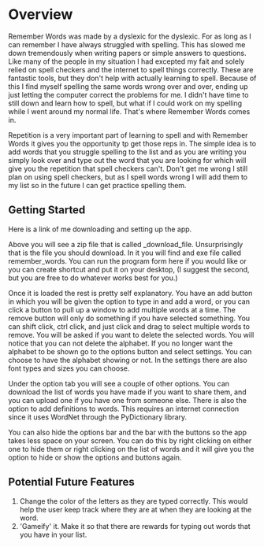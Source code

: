 # Overview 

Remember Words was made by a dyslexic for the dyslexic. For as long as I can remember I have always struggled with spelling. This has slowed me down tremendously when writing papers or simple answers to questions. Like many of the people in my situation I had excepted my fait and solely relied on spell checkers and the internet to spell things correctly. These are fantastic tools, but they don't help with actually learning to spell. Because of this I find myself spelling the same words wrong over and over, ending up just letting the computer correct the problems for me. I didn't have time to still down and learn how to spell, but what if I could work on my spelling while I went around my normal life. That's where Remember Words comes in.


Repetition is a very important part of learning to spell and with Remember Words it gives you the opportunity tp get those reps in. The simple idea is to add words that you struggle spelling to the list and as you are writing you simply look over and type out the word that you are looking for which will give you the repetition that spell checkers can't. Don't get me wrong I still plan on using spell checkers, but as I spell words wrong I will add them to my list so in the future I can get practice spelling them.


## Getting Started 


Here is a link of me downloading and setting up the app.

<put link here to video on how to use it>

Above you will see a zip file that is called _download_file. Unsurprisingly that is the file you should download. In it you will find and exe file called remember_words. You can run the program form here if you would like or you can create shortcut and put it on your desktop, (I suggest the second, but you are free to do whatever works best for you.)

Once it is loaded the rest is pretty self explanatory. You have an add button in which you will be given the option to type in and add a word, or you can click a button to pull up a window to add multiple words at a time. The remove button will only do something if you have selected something. You can shift click, ctrl click, and just click and drag to select multiple words to remove. You will be asked if you want to delete the selected words. You will notice that you can not delete the alphabet. If you no longer want the alphabet to be shown go to the options button and select settings. You can choose to have the alphabet showing or not. In the settings there are also font types and sizes you can choose.

Under the option tab you will see a couple of other options. You can download the list of words you have made if you want to share them, and you can upload one if you have one from someone else. There is also the option to add definitions to words. This requires an internet connection since it uses WordNet through the PyDictionary library.

You can also hide the options bar and the bar with the buttons so the app takes less space on your screen. You can do this by right clicking on either one to hide them or right clicking on the list of words and it will give you the option to hide or show the options and buttons again.


## Potential Future Features

1. Change the color of the letters as they are typed correctly. This would help the user keep track where they are at when they are looking at the word.
2. 'Gameify' it. Make it so that there are rewards for typing out words that you have in your list.